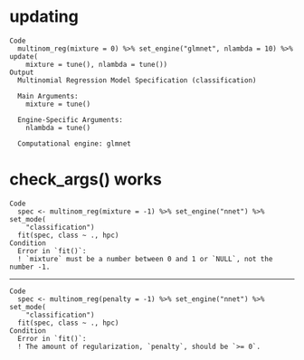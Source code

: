 # updating

    Code
      multinom_reg(mixture = 0) %>% set_engine("glmnet", nlambda = 10) %>% update(
        mixture = tune(), nlambda = tune())
    Output
      Multinomial Regression Model Specification (classification)
      
      Main Arguments:
        mixture = tune()
      
      Engine-Specific Arguments:
        nlambda = tune()
      
      Computational engine: glmnet 
      

# check_args() works

    Code
      spec <- multinom_reg(mixture = -1) %>% set_engine("nnet") %>% set_mode(
        "classification")
      fit(spec, class ~ ., hpc)
    Condition
      Error in `fit()`:
      ! `mixture` must be a number between 0 and 1 or `NULL`, not the number -1.

---

    Code
      spec <- multinom_reg(penalty = -1) %>% set_engine("nnet") %>% set_mode(
        "classification")
      fit(spec, class ~ ., hpc)
    Condition
      Error in `fit()`:
      ! The amount of regularization, `penalty`, should be `>= 0`.

